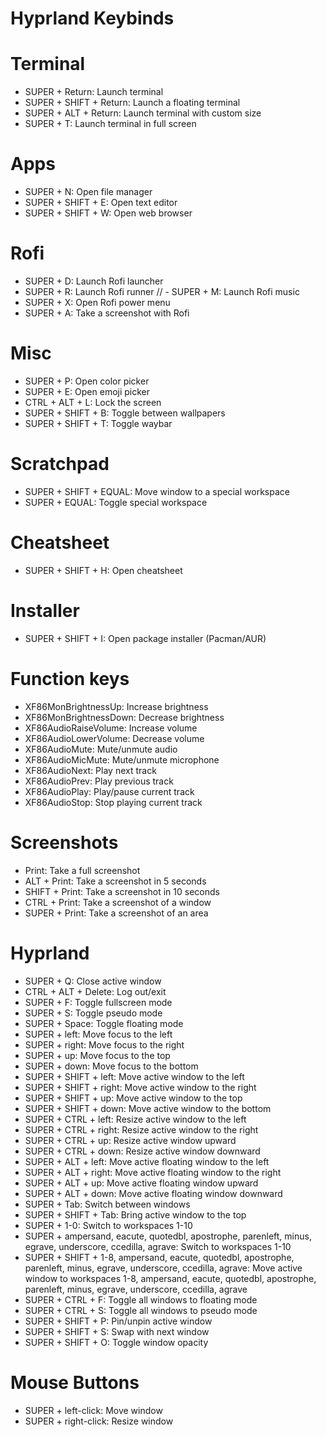 # Hyprland Keybinds

# Terminal
- SUPER + Return: Launch terminal
- SUPER + SHIFT + Return: Launch a floating terminal
- SUPER + ALT + Return: Launch terminal with custom size
- SUPER + T: Launch terminal in full screen

# Apps
- SUPER + N: Open file manager
- SUPER + SHIFT + E: Open text editor
- SUPER + SHIFT + W: Open web browser

# Rofi
- SUPER + D: Launch Rofi launcher
- SUPER + R: Launch Rofi runner
// - SUPER + M: Launch Rofi music
- SUPER + X: Open Rofi power menu
- SUPER + A: Take a screenshot with Rofi

# Misc
- SUPER + P: Open color picker
- SUPER + E: Open emoji picker
- CTRL + ALT + L: Lock the screen
- SUPER + SHIFT + B: Toggle between wallpapers
- SUPER + SHIFT + T: Toggle waybar

# Scratchpad
- SUPER + SHIFT + EQUAL: Move window to a special workspace
- SUPER + EQUAL: Toggle special workspace

# Cheatsheet
- SUPER + SHIFT + H: Open cheatsheet

# Installer
- SUPER + SHIFT + I: Open package installer (Pacman/AUR)

# Function keys
- XF86MonBrightnessUp: Increase brightness
- XF86MonBrightnessDown: Decrease brightness
- XF86AudioRaiseVolume: Increase volume
- XF86AudioLowerVolume: Decrease volume
- XF86AudioMute: Mute/unmute audio
- XF86AudioMicMute: Mute/unmute microphone
- XF86AudioNext: Play next track
- XF86AudioPrev: Play previous track
- XF86AudioPlay: Play/pause current track
- XF86AudioStop: Stop playing current track

# Screenshots
- Print: Take a full screenshot
- ALT + Print: Take a screenshot in 5 seconds
- SHIFT + Print: Take a screenshot in 10 seconds
- CTRL + Print: Take a screenshot of a window
- SUPER + Print: Take a screenshot of an area

# Hyprland
- SUPER + Q: Close active window
- CTRL + ALT + Delete: Log out/exit
- SUPER + F: Toggle fullscreen mode
- SUPER + S: Toggle pseudo mode
- SUPER + Space: Toggle floating mode
- SUPER + left: Move focus to the left
- SUPER + right: Move focus to the right
- SUPER + up: Move focus to the top
- SUPER + down: Move focus to the bottom
- SUPER + SHIFT + left: Move active window to the left
- SUPER + SHIFT + right: Move active window to the right
- SUPER + SHIFT + up: Move active window to the top
- SUPER + SHIFT + down: Move active window to the bottom
- SUPER + CTRL + left: Resize active window to the left
- SUPER + CTRL + right: Resize active window to the right
- SUPER + CTRL + up: Resize active window upward
- SUPER + CTRL + down: Resize active window downward
- SUPER + ALT + left: Move active floating window to the left
- SUPER + ALT + right: Move active floating window to the right
- SUPER + ALT + up: Move active floating window upward
- SUPER + ALT + down: Move active floating window downward
- SUPER + Tab: Switch between windows
- SUPER + SHIFT + Tab: Bring active window to the top
- SUPER + 1-0: Switch to workspaces 1-10
- SUPER + ampersand, eacute, quotedbl, apostrophe, parenleft, minus, egrave, underscore, ccedilla, agrave: Switch to workspaces 1-10
- SUPER + SHIFT + 1-8, ampersand, eacute, quotedbl, apostrophe, parenleft, minus, egrave, underscore, ccedilla, agrave: Move active window to workspaces 1-8, ampersand, eacute, quotedbl, apostrophe, parenleft, minus, egrave, underscore, ccedilla, agrave
- SUPER + CTRL + F: Toggle all windows to floating mode
- SUPER + CTRL + S: Toggle all windows to pseudo mode
- SUPER + SHIFT + P: Pin/unpin active window
- SUPER + SHIFT + S: Swap with next window
- SUPER + SHIFT + O: Toggle window opacity

# Mouse Buttons
- SUPER + left-click: Move window
- SUPER + right-click: Resize window
